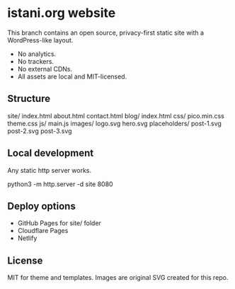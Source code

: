 # istani.org website

This branch contains an open source, privacy-first static site with a WordPress-like layout.

- No analytics.
- No trackers.
- No external CDNs.
- All assets are local and MIT-licensed.

## Structure

site/
  index.html
  about.html
  contact.html
  blog/
    index.html
  css/
    pico.min.css
    theme.css
  js/
    main.js
  images/
    logo.svg
    hero.svg
    placeholders/
      post-1.svg
      post-2.svg
      post-3.svg

## Local development

Any static http server works.

python3 -m http.server -d site 8080

## Deploy options

- GitHub Pages for site/ folder
- Cloudflare Pages
- Netlify

## License

MIT for theme and templates. Images are original SVG created for this repo.
